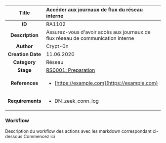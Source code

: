 | Title                       | Accéder aux journaux de flux du réseau interne        |
|:---------------------------:|:--------------------|
| **ID**                      | RA1102            |
| **Description**             | Assurez-vous d'avoir accès aux journaux de flux réseau de communication interne  |
| **Author**                  | Crypt-0n        |
| **Creation Date**           | 11.06.2020 |
| **Category**                | Réseau      |
| **Stage**                   |[RS0001: Preparation](../Response_Stages/RS0001.md)| 
| **References** |<ul><li>[https://example.com](https://example.com)</li></ul>|
| **Requirements** |<ul><li>DN_zeek_conn_log</li></ul>|

### Workflow

Description du workflow des actions avec les markdown correspondant ci-dessous
Commencez ici  
